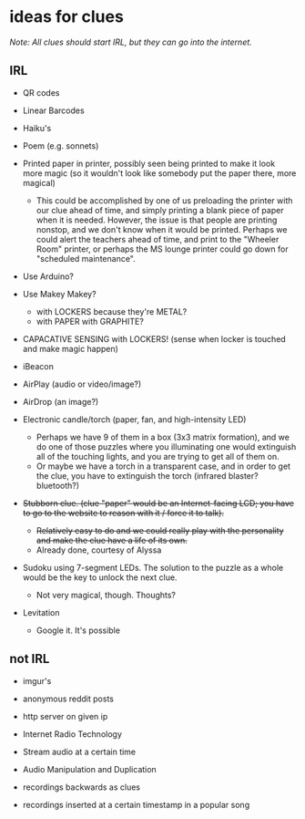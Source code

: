 ideas for clues
=================

_Note:  All clues should start IRL, but they can go into the internet._

## IRL

* QR codes
* Linear Barcodes
* Haiku's
* Poem (e.g. sonnets)
* Printed paper in printer, possibly seen being printed to make it look more magic (so it wouldn't look like somebody put the paper there, more magical)
  * This could be accomplished by one of us preloading the printer with our clue ahead of time, and simply printing a blank piece of paper when it is needed. However, the issue is that people are printing nonstop, and we don't know when it would be printed. Perhaps we could alert the teachers ahead of time, and print to the "Wheeler Room" printer, or perhaps the MS lounge printer could go down for "scheduled maintenance".

* Use Arduino?
* Use Makey Makey?
  * with LOCKERS because they're METAL?
  * with PAPER with GRAPHITE?
* CAPACATIVE SENSING with LOCKERS! (sense when locker is touched and make magic happen)

* iBeacon
* AirPlay (audio or video/image?)
* AirDrop (an image?)

* Electronic candle/torch (paper, fan, and high-intensity LED)
  * Perhaps we have 9 of them in a box (3x3 matrix formation), and we do one of those puzzles where you illuminating one would extinguish all of the touching lights, and you are trying to get all of them on.
  * Or maybe we have a torch in a transparent case, and in order to get the clue, you have to extinguish the torch (infrared blaster? bluetooth?)
  
* ~~Stubborn clue. (clue "paper" would be an Internet-facing LCD; you have to go to the website to reason with it / force it to talk).~~
  * ~~Relatively easy to do and we could really play with the personality and make the clue have a life of its own.~~
  * Already done, courtesy of Alyssa

* Sudoku using 7-segment LEDs. The solution to the puzzle as a whole would be the key to unlock the next clue. 
  * Not very magical, though. Thoughts?

* Levitation
  * Google it. It's possible

## not IRL

* imgur's
* anonymous reddit posts
* http server on given ip

* Internet Radio Technology
 * Stream audio at a certain time
 
* Audio Manipulation and Duplication
 * recordings backwards as clues
 * recordings inserted at a certain timestamp in a popular song
